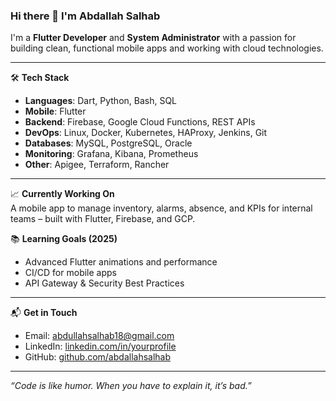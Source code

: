### Hi there 👋 I'm Abdallah Salhab

I'm a **Flutter Developer** and **System Administrator** with a passion for building clean, functional mobile apps and working with cloud technologies.

---

🛠 **Tech Stack**  
- **Languages**: Dart, Python, Bash, SQL  
- **Mobile**: Flutter  
- **Backend**: Firebase, Google Cloud Functions, REST APIs  
- **DevOps**: Linux, Docker, Kubernetes, HAProxy, Jenkins, Git  
- **Databases**: MySQL, PostgreSQL, Oracle  
- **Monitoring**: Grafana, Kibana, Prometheus  
- **Other**: Apigee, Terraform, Rancher

---

📈 **Currently Working On**  
A mobile app to manage inventory, alarms, absence, and KPIs for internal teams – built with Flutter, Firebase, and GCP.

📚 **Learning Goals (2025)**  
- Advanced Flutter animations and performance
- CI/CD for mobile apps
- API Gateway & Security Best Practices

---

📬 **Get in Touch**  
- Email: abdullahsalhab18@gmail.com  
- LinkedIn: [linkedin.com/in/yourprofile](https://www.linkedin.com/in/abdullah-salhab)  
- GitHub: [github.com/abdallahsalhab](https://github.com/Abdullah-Salhab)

---

_“Code is like humor. When you have to explain it, it’s bad.”_

